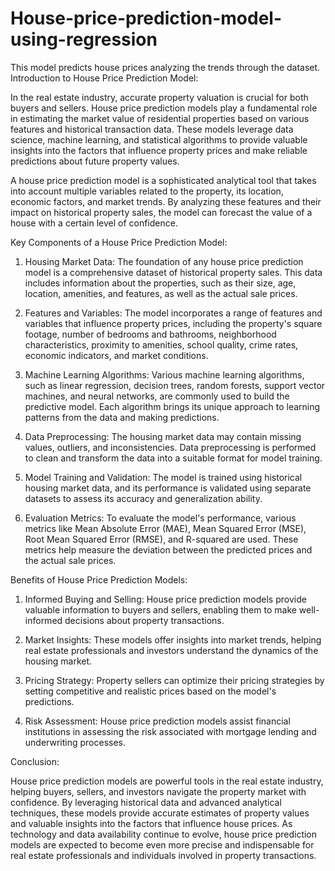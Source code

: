 # House-price-prediction-model-using-regression
This model predicts house prices analyzing the trends through the dataset.
Introduction to House Price Prediction Model:

In the real estate industry, accurate property valuation is crucial for both buyers and sellers. House price prediction models play a fundamental role in estimating the market value of residential properties based on various features and historical transaction data. These models leverage data science, machine learning, and statistical algorithms to provide valuable insights into the factors that influence property prices and make reliable predictions about future property values.

A house price prediction model is a sophisticated analytical tool that takes into account multiple variables related to the property, its location, economic factors, and market trends. By analyzing these features and their impact on historical property sales, the model can forecast the value of a house with a certain level of confidence.

Key Components of a House Price Prediction Model:

1. Housing Market Data: The foundation of any house price prediction model is a comprehensive dataset of historical property sales. This data includes information about the properties, such as their size, age, location, amenities, and features, as well as the actual sale prices.

2. Features and Variables: The model incorporates a range of features and variables that influence property prices, including the property's square footage, number of bedrooms and bathrooms, neighborhood characteristics, proximity to amenities, school quality, crime rates, economic indicators, and market conditions.

3. Machine Learning Algorithms: Various machine learning algorithms, such as linear regression, decision trees, random forests, support vector machines, and neural networks, are commonly used to build the predictive model. Each algorithm brings its unique approach to learning patterns from the data and making predictions.

4. Data Preprocessing: The housing market data may contain missing values, outliers, and inconsistencies. Data preprocessing is performed to clean and transform the data into a suitable format for model training.

5. Model Training and Validation: The model is trained using historical housing market data, and its performance is validated using separate datasets to assess its accuracy and generalization ability.

6. Evaluation Metrics: To evaluate the model's performance, various metrics like Mean Absolute Error (MAE), Mean Squared Error (MSE), Root Mean Squared Error (RMSE), and R-squared are used. These metrics help measure the deviation between the predicted prices and the actual sale prices.

Benefits of House Price Prediction Models:

1. Informed Buying and Selling: House price prediction models provide valuable information to buyers and sellers, enabling them to make well-informed decisions about property transactions.

2. Market Insights: These models offer insights into market trends, helping real estate professionals and investors understand the dynamics of the housing market.

3. Pricing Strategy: Property sellers can optimize their pricing strategies by setting competitive and realistic prices based on the model's predictions.

4. Risk Assessment: House price prediction models assist financial institutions in assessing the risk associated with mortgage lending and underwriting processes.

Conclusion:

House price prediction models are powerful tools in the real estate industry, helping buyers, sellers, and investors navigate the property market with confidence. By leveraging historical data and advanced analytical techniques, these models provide accurate estimates of property values and valuable insights into the factors that influence house prices. As technology and data availability continue to evolve, house price prediction models are expected to become even more precise and indispensable for real estate professionals and individuals involved in property transactions.
